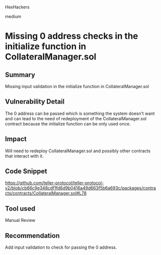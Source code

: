 HexHackers

medium

# Missing 0 address checks in the initialize function in CollateralManager.sol

## Summary
Missing input validation in the initialize function in CollateralManager.sol
## Vulnerability Detail
The 0 address can be passed which is something the system doesn't want and can lead to the need of redeployment of the CollateralManager.sol contract because the initialize function can be only used once.
## Impact
Will need to redeploy CollateralManager.sol and possibly other contracts that interact with it.
## Code Snippet
https://github.com/teller-protocol/teller-protocol-v2/blob/cb66c9e348cdf1fd6d9b0416a49d663f5b6a693c/packages/contracts/contracts/CollateralManager.sol#L78
## Tool used
Manual Review

## Recommendation
Add input validation to check for passing the 0 address.